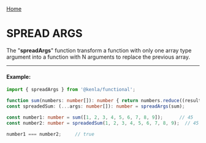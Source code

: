 [Home](./../../README.md)

# SPREAD ARGS

The "**spreadArgs**" function transform a function with only one array type argument into a function with N arguments to replace the previous array.

---

#### Example:

```typescript
import { spreadArgs } from '@kenla/functional';

function sum(numbers: number[]): number { return numbers.reduce((result, value) => result + value, 0 ) };
const spreadedSum: (...args: number[]): number = spreadArgs(sum);

const number1: number = sum([1, 2, 3, 4, 5, 6, 7, 8, 9]);      // 45
const number2: number = spreadedSum(1, 2, 3, 4, 5, 6, 7, 8, 9);  // 45

number1 === number2;     // true
```
